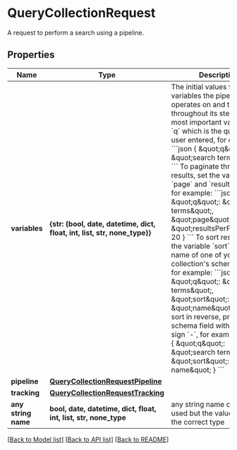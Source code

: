 # QueryCollectionRequest

A request to perform a search using a pipeline.

## Properties
Name | Type | Description | Notes
------------ | ------------- | ------------- | -------------
**variables** | **{str: (bool, date, datetime, dict, float, int, list, str, none_type)}** | The initial values for the variables the pipeline operates on and transforms throughout its steps.  The most important variable is &#x60;q&#x60; which is the query the user entered, for example:  &#x60;&#x60;&#x60;json { \&quot;q\&quot;: \&quot;search terms\&quot; } &#x60;&#x60;&#x60;  To paginate through results, set the variables &#x60;page&#x60; and &#x60;resultsPerPage&#x60;, for example:  &#x60;&#x60;&#x60;json { \&quot;q\&quot;: \&quot;search terms\&quot;, \&quot;page\&quot;: 5, \&quot;resultsPerPage\&quot;: 20 } &#x60;&#x60;&#x60;  To sort results, set the variable &#x60;sort&#x60; to the name of one of your collection&#39;s schema fields, for example:  &#x60;&#x60;&#x60;json { \&quot;q\&quot;: \&quot;search terms\&quot;, \&quot;sort\&quot;: \&quot;name\&quot; } &#x60;&#x60;&#x60;  To sort in reverse, prefix the schema field with a minus sign &#x60;-&#x60;, for example:  &#x60;&#x60;&#x60;json { \&quot;q\&quot;: \&quot;search terms\&quot;, \&quot;sort\&quot;: \&quot;-name\&quot; } &#x60;&#x60;&#x60; | 
**pipeline** | [**QueryCollectionRequestPipeline**](QueryCollectionRequestPipeline.md) |  | [optional] 
**tracking** | [**QueryCollectionRequestTracking**](QueryCollectionRequestTracking.md) |  | [optional] 
**any string name** | **bool, date, datetime, dict, float, int, list, str, none_type** | any string name can be used but the value must be the correct type | [optional]

[[Back to Model list]](../README.md#documentation-for-models) [[Back to API list]](../README.md#documentation-for-api-endpoints) [[Back to README]](../README.md)


